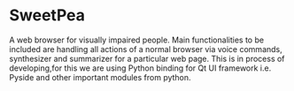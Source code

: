 # SweetPea
A web browser for visually impaired people. Main functionalities to be included are handling all actions of a normal browser
via voice commands, synthesizer and summarizer for a particular web page. This is in process of developing,for this we are using
Python binding for Qt UI framework i.e. Pyside and other important modules from python.
